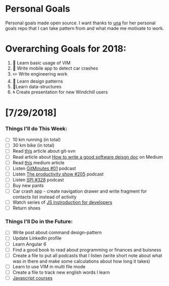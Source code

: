 Personal Goals
==============

Personal goals made open source. I want thanks to [una](https://github.com/una/personal-goals) for her personal goals repo that I can take pattern from and what made me motivate to work. 


# Overarching Goals for 2018:
1. 💛 Learn basic usage of VIM
2. 📱 Write mobile app to detect car crashes
3. ✏️ Write engineering work
4. 💚 Learn design patterns
5. 💙Learn data-structures
6. 🌀 Create presentation for new Windchill users


# [7/29/2018]

### Things I'll do This Week:

- [ ] 10 km running (in total)
- [ ] 30 km bike (in total)
- [ ] Read [this](https://blog.tfnico.com/2013/08/always-use-git-svn-with-prefix.html) article about git-svn
- [ ] Read article about [How to write a good software deisgn doc](https://medium.freecodecamp.org/how-to-write-a-good-software-design-document-66fcf019569c) on Medium
- [ ] Read [this](https://medium.com/swlh/the-psychology-of-selling-1bfea4cd127) medium article
- [ ] Listen [GitMinutes #01](http://episodes.gitminutes.com/2013/03/gitminutes-01-randal-l-schwartz-on.html) podcast
- [ ] Listen [The productivity show #205](http://www.asianefficiency.com/podcast/205-family-productivity/) podcast
- [ ] Listen [SPI #328](https://www.smartpassiveincome.com/podcasts/youtube-to-grow-your-business-sean-cannell/) podcast
- [ ] Buy new pants
- [ ] Car crash app - create navigation drawer and write fragment for contacts list instead of activity
- [ ] Watch series of [JS instroduction for developers](https://javabrains.io/courses/corejs_jsfordev/)
- [ ] Return shoes 

### Things I'll Do in the Future:

- [ ] Write post about command design-pattern
- [ ] Update LinkedIn profile
- [ ] Learn Angular 6
- [ ] Find a good book to read about programming or finances and buisness
- [ ] Create a file to put all podcasts that I listen (write short note about what was in there and make some calculations about how long it takes)
- [ ] Learn to use VIM in multi file mode
- [ ] Create a file to track new english words I learn
- [ ] [Javascript courses](https://javabrains.io/topics/corejs/)
